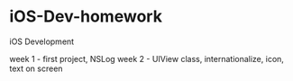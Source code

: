 iOS-Dev-homework
================

iOS Development

week 1 - first project, NSLog
week 2 - UIView class, internationalize, icon, text on screen 